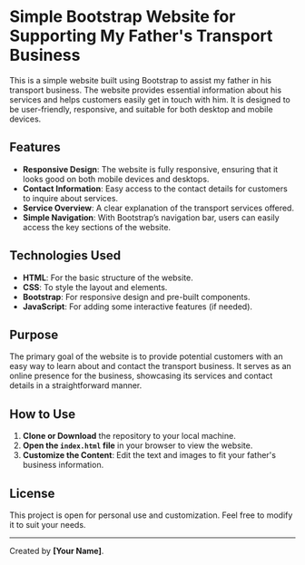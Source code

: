# Simple Bootstrap Website for Supporting My Father's Transport Business

This is a simple website built using Bootstrap to assist my father in his transport business. The website provides essential information about his services and helps customers easily get in touch with him. It is designed to be user-friendly, responsive, and suitable for both desktop and mobile devices.

## Features
- **Responsive Design**: The website is fully responsive, ensuring that it looks good on both mobile devices and desktops.
- **Contact Information**: Easy access to the contact details for customers to inquire about services.
- **Service Overview**: A clear explanation of the transport services offered.
- **Simple Navigation**: With Bootstrap’s navigation bar, users can easily access the key sections of the website.

## Technologies Used
- **HTML**: For the basic structure of the website.
- **CSS**: To style the layout and elements.
- **Bootstrap**: For responsive design and pre-built components.
- **JavaScript**: For adding some interactive features (if needed).

## Purpose
The primary goal of the website is to provide potential customers with an easy way to learn about and contact the transport business. It serves as an online presence for the business, showcasing its services and contact details in a straightforward manner.

## How to Use
1. **Clone or Download** the repository to your local machine.
2. **Open the `index.html` file** in your browser to view the website.
3. **Customize the Content**: Edit the text and images to fit your father's business information.

## License
This project is open for personal use and customization. Feel free to modify it to suit your needs.

---
Created by **[Your Name]**.
